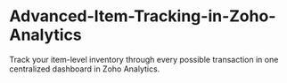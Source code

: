# Advanced-Item-Tracking-in-Zoho-Analytics
Track your item-level inventory through every possible transaction in one centralized dashboard in Zoho Analytics.
